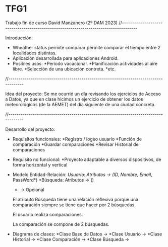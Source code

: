 # TFG1

Trabajo fin de curso David Manzanero (2º DAM 2023)
//-------------------------------------------------------------------------------------

Introducción:

  - Wheather status permite comparar permite comparar el tiempo entre 2 localidades distintas.
  - Aplicación desarrollada para aplicaciones Android.
  - Posibles usos: 
      *Periodo vacacional. 
      *Planificación actividades al aire libre. 
      *Selección de una ubicación contreta. 
      *etc.

//-------------------------------------------------------------------------------------

Idea del proyecto: 
    Se me ocurrió un día revisando los ejercicios de Acceso a Datos, ya que en clase hicimos un ejercicio de 
    obtener los datos meteorológicos (de la AEMET) del día siguiente de una ciudad concreta.

//-------------------------------------------------------------------------------------

Desarrollo del proyecto:
  - Requisitos funcionales:
      *Registro / logeo usuario
      *Función de comparación
      *Guardar comparaciones
      *Revisar Historial de comparaciones

  - Requisito no funcional:
      *Proyecto adaptable a diversos dispositivos, de forma horizontal y vertical
      
  - Modelo Entidad-Relación:
      *Usuario: Atributos -> (ID, Nombre, Email*, PassWord*)
      *Búsqueda: Atributos -> ()
      
      * -> Opcional
      
      El atributo Búsqueda tiene una relación reflexiva porque una comparación           siempre se tiene que hacer por 2 búsquedas. 
      
      El usuario realiza comparaciones.
      
      La comparación se compone de 2 búsquedas.
    
  - Diagrama de clases:
      *Clase Base de Datos -> 
      *Clase Usuario ->
      *Clase Historial ->
      *Clase Comparación ->
      *Clase Búsqueda -> 

